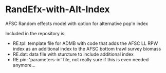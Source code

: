 # RandEfx-with-Alt-Index
AFSC Random effects model with option for alternative pop'n index

Included in the repository is:
- RE.tpl: template file for ADMB with code that adds the AFSC LL RPW index as an additional index to the AFSC bottom trawl survey biomass
- RE.dat: data file with sturcture to include additional index
- RE.pin: 'parameters-in' file, not really sure if this is even needed anymore...
